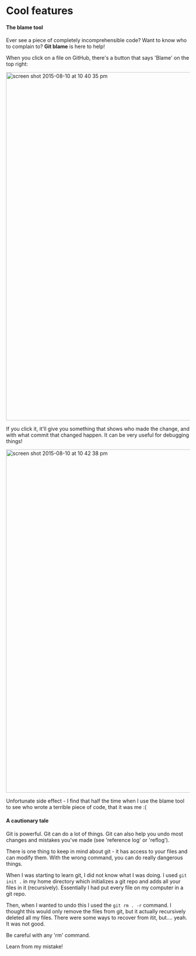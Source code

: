 # Cool features

#### The blame tool

Ever see a piece of completely incomprehensible code? Want to know who to complain to? **Git blame** is here to help!

When you click on a file on GitHub, there's a button that says 'Blame' on the top right:

<img width="952" alt="screen shot 2015-08-10 at 10 40 35 pm" src="https://cloud.githubusercontent.com/assets/5241432/9188987/e3ff9ed8-3fb0-11e5-8919-54b03e8a9119.png">

If you click it, it'll give you something that shows who made the change, and with what commit that changed happen. It can be very useful for debugging things!

<img width="938" alt="screen shot 2015-08-10 at 10 42 38 pm" src="https://cloud.githubusercontent.com/assets/5241432/9189022/25bd1260-3fb1-11e5-9862-47482a42b263.png">


Unfortunate side effect - I find that half the time when I use the blame tool to see who wrote a terrible piece of code, that it was me :(

#### A cautionary tale

Git is powerful. Git can do a lot of things. Git can also help you undo most changes and mistakes you've made (see 'reference log' or 'reflog').

There is one thing to keep in mind about git - it has access to your files and can modify them. With the wrong command, you can do really dangerous things. 

When I was starting to learn git, I did not know what I was doing. I used ```git init .``` in my home directory which initializes a git repo and adds all your files in it (recursively). Essentially I had put every file on my computer in a git repo.

Then, when I wanted to undo this I used the ```git rm . -r``` command. I thought this would only remove the files from git, but it actually recursively deleted all my files. There were some ways to recover from itit, but.... yeah. It was not good.

Be careful with any 'rm' command.

Learn from my mistake!
